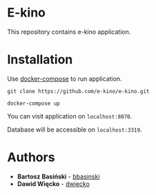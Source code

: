 # E-kino

This repository contains e-kino application.

# Installation
Use [docker-compose](https://docs.docker.com/compose/install) to run application.
```
git clone https://github.com/e-kino/e-kino.git
```
```
docker-compose up
```

You can visit application on `localhost:8070`.

Database will be accessible on `localhost:3319`.

# Authors
* **Bartosz Basiński** - [bbasinski](https://github.com/bbasinski)
* **Dawid Więcko** - [dwiecko](https://github.com/dwiecko)